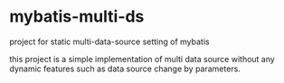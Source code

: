 # mybatis-multi-ds
project for static multi-data-source setting of mybatis

this project is a simple implementation of multi data source without any dynamic features such as data source change by parameters.
